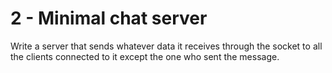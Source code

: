 # 2 - Minimal chat server

Write a server that sends whatever data it receives through the socket
to all the clients connected to it except the one who sent the
message.